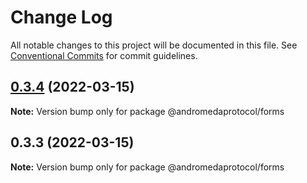 # Change Log

All notable changes to this project will be documented in this file.
See [Conventional Commits](https://conventionalcommits.org) for commit guidelines.

## [0.3.4](https://github.com/andromedaprotocol/design-system/compare/@andromedaprotocol/forms@0.3.3...@andromedaprotocol/forms@0.3.4) (2022-03-15)

**Note:** Version bump only for package @andromedaprotocol/forms





## 0.3.3 (2022-03-15)

**Note:** Version bump only for package @andromedaprotocol/forms
